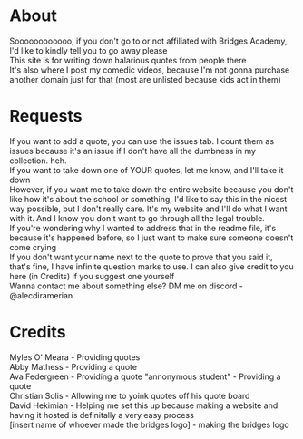 #  About
Soooooooooooo, if you don't go to or not affiliated with Bridges Academy, I'd like to kindly tell you to go away please<br>
This site is for writing down halarious quotes from people there<br>
It's also where I post my comedic videos, because I'm not gonna purchase another domain just for that (most are unlisted because kids act in them)
# Requests
If you want to add a quote, you can use the issues tab. I count them as issues because it's an issue if I don't have all the dumbness in my collection. heh.<br>
If you want to take down one of YOUR quotes, let me know, and I'll take it down<br>
However, if you want me to take down the entire website because you don't like how it's about the school or something, I'd like to say this in the nicest way possible, but I don't really care. It's my website and I'll do what I want with it. And I know you don't want to go through all the legal trouble.<br>
If you're wondering why I wanted to address that in the readme file, it's because it's happened before, so I just want to make sure someone doesn't come crying<br>
If you don't want your name next to the quote to prove that you said it, that's fine, I have infinite question marks to use. I can also give credit to you here (in Credits) if you suggest one yourself<br>
Wanna contact me about something else? DM me on discord - @alecdiramerian
# Credits
Myles O' Meara - Providing quotes<br>
Abby Mathess - Providing a quote<br>
Ava Federgreen - Providing a quote
"annonymous student" - Providing a quote<br>
Christian Solis - Allowing me to yoink quotes off his quote board<br>
David Hekimian - Helping me set this up because making a website and having it hosted is definitally a very easy process<br>
[insert name of whoever made the bridges logo] - making the bridges logo
